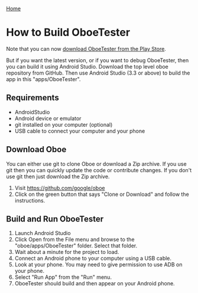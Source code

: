 [Home](README.md)

# How to Build OboeTester

Note that you can now [download OboeTester from the Play Store](https://play.google.com/store/apps/details?id=com.mobileer.oboetester).

But if you want the latest version, or if you want to debug OboeTester, then you can build it using Android Studio.
Download the top level oboe repository from GitHub.
Then use Android Studio (3.3 or above) to build the app in this "apps/OboeTester".

## Requirements

* AndroidStudio
* Android device or emulator
* git installed on your computer (optional)
* USB cable to connect your computer and your phone

## Download Oboe

You can either use git to clone Oboe or download a Zip archive.
If you use git then you can quickly update the code or contribute changes.
If you don't use git then just download the Zip archive.

1. Visit https://github.com/google/oboe
2. Click on the green button that says "Clone or Download" and follow the instructions.

## Build and Run OboeTester

1. Launch Android Studio
2. Click Open from the File menu and browse to the "oboe/apps/OboeTester" folder. Select that folder.
3. Wait about a minute for the project to load.
4. Connect an Android phone to your computer using a USB cable.
5. Look at your phone. You may need to give permission to use ADB on your phone.
5. Select "Run App" from the "Run" menu.
6. OboeTester should build and then appear on your Android phone.
